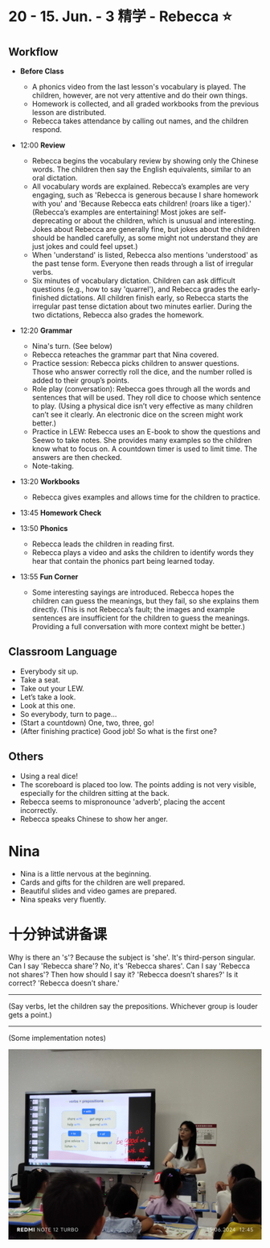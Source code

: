 # 20 - 15. Jun. - 3 精学 - Rebecca ⭐

## Workflow

- **Before Class**

  - A phonics video from the last lesson's vocabulary is played. The children, however, are not very attentive and do their own things.
  - Homework is collected, and all graded workbooks from the previous lesson are distributed.
  - Rebecca takes attendance by calling out names, and the children respond.

- <badge>12:00</badge> **Review**

  - Rebecca begins the vocabulary review by showing only the Chinese words. The children then say the English equivalents, similar to an oral dictation.
  - All vocabulary words are explained. Rebecca’s examples are very engaging, such as 'Rebecca is generous because I share homework with you' and 'Because Rebecca eats children! (roars like a tiger).' (Rebecca’s examples are entertaining! Most jokes are self-deprecating or about the children, which is unusual and interesting. Jokes about Rebecca are generally fine, but jokes about the children should be handled carefully, as some might not understand they are just jokes and could feel upset.)
  - When 'understand' is listed, Rebecca also mentions 'understood' as the past tense form. Everyone then reads through a list of irregular verbs.
  - Six minutes of vocabulary dictation. Children can ask difficult questions (e.g., how to say 'quarrel'), and Rebecca grades the early-finished dictations. All children finish early, so Rebecca starts the irregular past tense dictation about two minutes earlier. During the two dictations, Rebecca also grades the homework.

- <badge>12:20</badge> **Grammar**

  - Nina's turn. (See below)
  - Rebecca reteaches the grammar part that Nina covered.
  - Practice session: Rebecca picks children to answer questions. Those who answer correctly roll the dice, and the number rolled is added to their group’s points.
  - Role play (conversation): Rebecca goes through all the words and sentences that will be used. They roll dice to choose which sentence to play. (Using a physical dice isn’t very effective as many children can’t see it clearly. An electronic dice on the screen might work better.)
  - Practice in LEW: Rebecca uses an E-book to show the questions and Seewo to take notes. She provides many examples so the children know what to focus on. A countdown timer is used to limit time. The answers are then checked.
  - Note-taking.

- <badge>13:20</badge> **Workbooks**

  - Rebecca gives examples and allows time for the children to practice.

- <badge>13:45</badge> **Homework Check**
- <badge>13:50</badge> **Phonics**

  - Rebecca leads the children in reading first.
  - Rebecca plays a video and asks the children to identify words they hear that contain the phonics part being learned today.

- <badge>13:55</badge> **Fun Corner**
  - Some interesting sayings are introduced. Rebecca hopes the children can guess the meanings, but they fail, so she explains them directly. (This is not Rebecca’s fault; the images and example sentences are insufficient for the children to guess the meanings. Providing a full conversation with more context might be better.)

## Classroom Language

- Everybody sit up.
- Take a seat.
- Take out your LEW.
- Let’s take a look.
- Look at this one.
- So everybody, turn to page...
- (Start a countdown) One, two, three, go!
- (After finishing practice) Good job! So what is the first one?

## Others

- Using a real dice!
- The scoreboard is placed too low. The points adding is not very visible, especially for the children sitting at the back.
- Rebecca seems to mispronounce 'adverb', placing the accent incorrectly.
- Rebecca speaks Chinese to show her anger.

# Nina

- Nina is a little nervous at the beginning.
- Cards and gifts for the children are well prepared.
- Beautiful slides and video games are prepared.
- Nina speaks very fluently.

# 十分钟试讲备课

Why is there an 's'?
Because the subject is 'she'. It's third-person singular.
Can I say 'Rebecca share'?
No, it's 'Rebecca shares'.
Can I say 'Rebecca not shares'?
Then how should I say it?
'Rebecca doesn’t shares?'
Is it correct?
'Rebecca doesn’t share.'

---

(Say verbs, let the children say the prepositions. Whichever group is louder gets a point.)

---

(Some implementation notes)

![alt text](../../imgs/IMG_20240615_124530.jpg)
